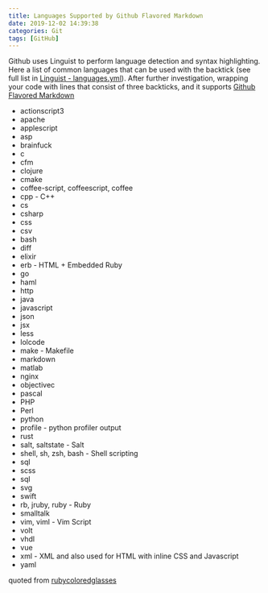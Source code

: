 ```yaml
---
title: Languages Supported by Github Flavored Markdown
date: 2019-12-02 14:39:38
categories: Git
tags: [GitHub]
---
```


Github uses Linguist to perform language detection and syntax highlighting. Here a list of common languages that can be used with the backtick (see full list in [Linguist - languages.yml](https://github.com/github/linguist/blob/master/lib/linguist/languages.yml)).
After further investigation, wrapping your code with lines that consist of three backticks, and it supports [Github Flavored Markdown](https://help.github.com/en/github/writing-on-github)

<!-- more -->
* actionscript3
* apache
* applescript
* asp
* brainfuck
* c
* cfm
* clojure
* cmake
* coffee-script, coffeescript, coffee
* cpp - C++
* cs
* csharp
* css
* csv
* bash
* diff
* elixir
* erb - HTML + Embedded Ruby
* go
* haml
* http
* java
* javascript
* json
* jsx
* less
* lolcode
* make - Makefile
* markdown
* matlab
* nginx
* objectivec
* pascal
* PHP
* Perl
* python
* profile - python profiler output
* rust
* salt, saltstate - Salt
* shell, sh, zsh, bash - Shell scripting
* sql
* scss
* sql
* svg
* swift
* rb, jruby, ruby - Ruby
* smalltalk
* vim, viml - Vim Script
* volt
* vhdl
* vue
* xml - XML and also used for HTML with inline CSS and Javascript
* yaml

quoted from [rubycoloredglasses](http://www.rubycoloredglasses.com/2013/04/languages-supported-by-github-flavored-markdown/)